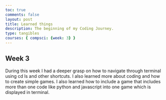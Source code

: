 ```yaml
---
toc: true
comments: false
layout: post
title: Learned things
description: The beginning of my Coding Journey.
type: tangibles
courses: { compsci: {week: 3} }
---
```


## Week 3
During this week I had a deeper grasp on how to navigate through terminal using cd ls and other shortcuts. I also learned more about coding and how to create simple games. I also learned how to include a game that includes more than one code like python and javascript into one game which is displayed in terminal.